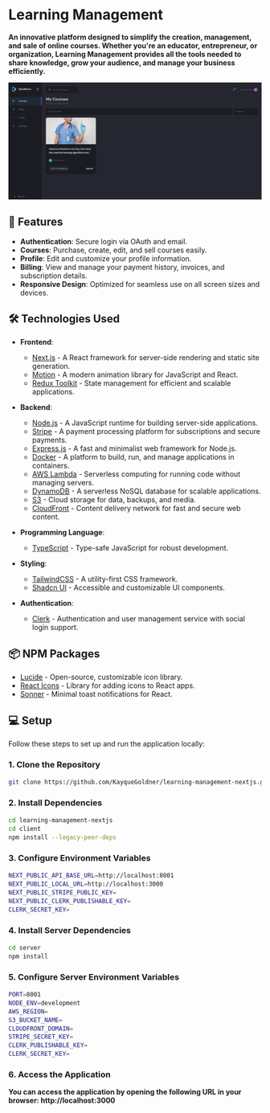 # Learning Management

**An innovative platform designed to simplify the creation, management, and sale of online courses. Whether you're an educator, entrepreneur, or organization, Learning Management provides all the tools needed to share knowledge, grow your audience, and manage your business efficiently.**

![Application Screenshot](/learning-management.png "Application Screenshot")  

## 🚀 Features  

- **Authentication**: Secure login via OAuth and email.  
- **Courses**: Purchase, create, edit, and sell courses easily.  
- **Profile**: Edit and customize your profile information.  
- **Billing**: View and manage your payment history, invoices, and subscription details.  
- **Responsive Design**: Optimized for seamless use on all screen sizes and devices.  


## 🛠️ Technologies Used  

- **Frontend**:  
  - [Next.js](https://nextjs.org/) - A React framework for server-side rendering and static site generation.  
  - [Motion](https://motion.dev/) - A modern animation library for JavaScript and React.  
  - [Redux Toolkit](https://redux-toolkit.js.org/) - State management for efficient and scalable applications.  

- **Backend**:  
  - [Node.js](https://nodejs.org/en) - A JavaScript runtime for building server-side applications.  
  - [Stripe](https://stripe.com) - A payment processing platform for subscriptions and secure payments.  
  - [Express.js](https://expressjs.com/) - A fast and minimalist web framework for Node.js.  
  - [Docker](https://www.docker.com/) - A platform to build, run, and manage applications in containers.  
  - [AWS Lambda](https://aws.amazon.com/lambda/) - Serverless computing for running code without managing servers.  
  - [DynamoDB](https://aws.amazon.com/dynamodb/) - A serverless NoSQL database for scalable applications.  
  - [S3](https://aws.amazon.com/s3/) - Cloud storage for data, backups, and media.  
  - [CloudFront](https://aws.amazon.com/cloudfront/) - Content delivery network for fast and secure web content.  

- **Programming Language**:  
  - [TypeScript](https://www.typescriptlang.org/) - Type-safe JavaScript for robust development.  

- **Styling**:  
  - [TailwindCSS](https://tailwindcss.com/) - A utility-first CSS framework.  
  - [Shadcn UI](https://ui.shadcn.com/) - Accessible and customizable UI components.  

- **Authentication**:  
  - [Clerk](https://clerk.com/) - Authentication and user management service with social login support.  

## 📦 NPM Packages  

- [Lucide](https://lucide.dev/) - Open-source, customizable icon library.  
- [React Icons](https://react-icons.github.io/react-icons/) - Library for adding icons to React apps.  
- [Sonner](https://sonner.emilkowal.ski/) - Minimal toast notifications for React. 


## 💻 Setup

Follow these steps to set up and run the application locally:

### 1. Clone the Repository

```bash
git clone https://github.com/KayqueGoldner/learning-management-nextjs.git
```

### 2. Install Dependencies

```bash
cd learning-management-nextjs
cd client
npm install --legacy-peer-deps
```

### 3. Configure Environment Variables

```bash
NEXT_PUBLIC_API_BASE_URL=http://localhost:8001
NEXT_PUBLIC_LOCAL_URL=http://localhost:3000
NEXT_PUBLIC_STRIPE_PUBLIC_KEY=
NEXT_PUBLIC_CLERK_PUBLISHABLE_KEY=
CLERK_SECRET_KEY=
```

### 4. Install Server Dependencies

```bash
cd server
npm install
```

### 5. Configure Server Environment Variables

```bash
PORT=8001
NODE_ENV=development
AWS_REGION=
S3_BUCKET_NAME=
CLOUDFRONT_DOMAIN=
STRIPE_SECRET_KEY=
CLERK_PUBLISHABLE_KEY=
CLERK_SECRET_KEY=
```

### 6. Access the Application

**You can access the application by opening the following URL in your browser:
http://localhost:3000**